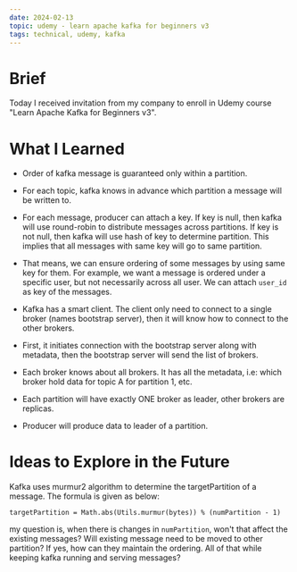 ```yaml
---
date: 2024-02-13
topic: udemy - learn apache kafka for beginners v3
tags: technical, udemy, kafka
---
```


# Brief

Today I received invitation from my company to enroll in Udemy course "Learn Apache Kafka for Beginners v3".

# What I Learned

* Order of kafka message is guaranteed only within a partition.
* For each topic, kafka knows in advance which partition a message will be written to.
* For each message, producer can attach a key. If key is null, then kafka will use round-robin to distribute messages across partitions. If key is not null, then kafka will use hash of key to determine partition. This implies that all messages with same key will go to same partition.
* That means, we can ensure ordering of some messages by using same key for them. For example, we want a message is ordered under a specific user, but not necessarily across all user. We can attach `user_id` as key of the messages.

* Kafka has a smart client. The client only need to connect to a single broker (names bootstrap server), then it will know how to connect to the other brokers.
* First, it initiates connection with the bootstrap server along with metadata, then the bootstrap server will send the list of brokers.
* Each broker knows about all brokers. It has all the metadata, i.e: which broker hold data for topic A for partition 1, etc.

* Each partition will have exactly ONE broker as leader, other brokers are replicas.
* Producer will produce data to leader of a partition.


# Ideas to Explore in the Future

Kafka uses murmur2 algorithm to determine the targetPartition of a message. The formula is given as below:

```
targetPartition = Math.abs(Utils.murmur(bytes)) % (numPartition - 1)
```

my question is, when there is changes in `numPartition`, won't that affect the existing messages? Will existing message need to be moved to other partition? If yes, how can they maintain the ordering. All of that while keeping kafka running and serving messages?
